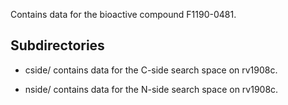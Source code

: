 Contains data for the bioactive compound F1190-0481.

## Subdirectories

- cside/ contains data for the C-side search space on rv1908c.

- nside/ contains data for the N-side search space on rv1908c.

